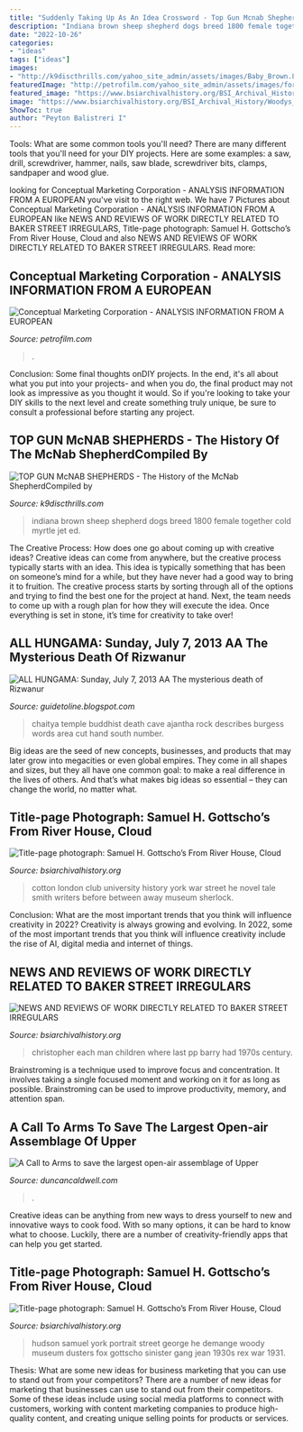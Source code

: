 ```yaml
---
title: "Suddenly Taking Up As An Idea Crossword - Top Gun Mcnab Shepherds"
description: "Indiana brown sheep shepherd dogs breed 1800 female together cold myrtle jet ed"
date: "2022-10-26"
categories:
- "ideas"
tags: ["ideas"]
images:
- "http://k9discthrills.com/yahoo_site_admin/assets/images/Baby_Brown.85215446_std.JPG"
featuredImage: "http://petrofilm.com/yahoo_site_admin/assets/images/foreign_dept_teheran.15941958_std.jpg"
featured_image: "https://www.bsiarchivalhistory.org/BSI_Archival_History/Woodys_pt_1_files/droppedImage_2.jpg"
image: "https://www.bsiarchivalhistory.org/BSI_Archival_History/Woodys_pt_1_files/droppedImage_1.jpg"
ShowToc: true
author: "Peyton Balistreri I"
---
```



Tools: What are some common tools you'll need?
There are many different tools that you'll need for your DIY projects. Here are some examples: a saw, drill, screwdriver, hammer, nails, saw blade, screwdriver bits, clamps, sandpaper and wood glue.

	

		
looking for Conceptual Marketing Corporation - ANALYSIS INFORMATION FROM A EUROPEAN you've visit to the right web. We have 7 Pictures about Conceptual Marketing Corporation - ANALYSIS INFORMATION FROM A EUROPEAN like NEWS AND REVIEWS OF WORK DIRECTLY RELATED TO BAKER STREET IRREGULARS, Title-page photograph: Samuel H. Gottscho’s From River House, Cloud and also NEWS AND REVIEWS OF WORK DIRECTLY RELATED TO BAKER STREET IRREGULARS. Read more:
		
    
## Conceptual Marketing Corporation - ANALYSIS INFORMATION FROM A EUROPEAN

<img loading=lazy src="http://petrofilm.com/yahoo_site_admin/assets/images/foreign_dept_teheran.15941958_std.jpg" onerror="this.onerror=null;this.src='https://tse1.mm.bing.net/th?id=OIP.zTm4Iy5gyx_h-noWA0L8kwAAAA&amp;pid=15.1';" alt="Conceptual Marketing Corporation - ANALYSIS INFORMATION FROM A EUROPEAN">

_Source: petrofilm.com_

>. 

	

Conclusion: Some final thoughts onDIY projects.
In the end, it's all about what you put into your projects- and when you do, the final product may not look as impressive as you thought it would. So if you're looking to take your DIY skills to the next level and create something truly unique, be sure to consult a professional before starting any project.

    
## TOP GUN McNAB SHEPHERDS - The History Of The McNab ShepherdCompiled By

<img loading=lazy src="http://k9discthrills.com/yahoo_site_admin/assets/images/Baby_Brown.85215446_std.JPG" onerror="this.onerror=null;this.src='https://tse1.mm.bing.net/th?id=OIP.udkkNP5RWaWqqjy0gXQtIwHaJp&amp;pid=15.1';" alt="TOP GUN McNAB SHEPHERDS - The History of the McNab ShepherdCompiled by">

_Source: k9discthrills.com_

>indiana brown sheep shepherd dogs breed 1800 female together cold myrtle jet ed. 

	

The Creative Process: How does one go about coming up with creative ideas?
Creative ideas can come from anywhere, but the creative process typically starts with an idea. This idea is typically something that has been on someone’s mind for a while, but they have never had a good way to bring it to fruition. The creative process starts by sorting through all of the options and trying to find the best one for the project at hand. Next, the team needs to come up with a rough plan for how they will execute the idea. Once everything is set in stone, it’s time for creativity to take over!

    
## ALL HUNGAMA: Sunday, July 7, 2013 AA The Mysterious Death Of Rizwanur

<img loading=lazy src="http://1.bp.blogspot.com/-A1Ez4Rxn2OY/UBdehMJe3HI/AAAAAAAACz4/MZdVEWOyfFQ/s640/Ajantha+cave+no+10+chaitya.jpg" onerror="this.onerror=null;this.src='https://tse1.mm.bing.net/th?id=OIP.kcDohUeIL54_d2cVv1UwTwHaJ4&amp;pid=15.1';" alt="ALL HUNGAMA: Sunday, July 7, 2013 AA The mysterious death of Rizwanur">

_Source: guidetoline.blogspot.com_

>chaitya temple buddhist death cave ajantha rock describes burgess words area cut hand south number. 

	

Big ideas are the seed of new concepts, businesses, and products that may later grow into megacities or even global empires. They come in all shapes and sizes, but they all have one common goal: to make a real difference in the lives of others. And that’s what makes big ideas so essential – they can change the world, no matter what.

    
## Title-page Photograph: Samuel H. Gottscho’s From River House, Cloud

<img loading=lazy src="https://www.bsiarchivalhistory.org/BSI_Archival_History/Woodys_pt_1_files/droppedImage_2.jpg" onerror="this.onerror=null;this.src='https://tse3.mm.bing.net/th?id=OIP.qMal1b09KK-uw-7HehrEUgHaGW&amp;pid=15.1';" alt="Title-page photograph: Samuel H. Gottscho’s From River House, Cloud">

_Source: bsiarchivalhistory.org_

>cotton london club university history york war street he novel tale smith writers before between away museum sherlock. 

	

Conclusion: What are the most important trends that you think will influence creativity in 2022?
Creativity is always growing and evolving. In 2022, some of the most important trends that you think will influence creativity include the rise of AI, digital media and internet of things.

    
## NEWS AND REVIEWS OF WORK DIRECTLY RELATED TO BAKER STREET IRREGULARS

<img loading=lazy src="http://www.bsiarchivalhistory.org/BSI_Archival_History/Reviews_dept_files/droppedImage_2.jpg" onerror="this.onerror=null;this.src='https://tse4.mm.bing.net/th?id=OIP.3KINCB8F1EqnLew4y6x8JAHaJ9&amp;pid=15.1';" alt="NEWS AND REVIEWS OF WORK DIRECTLY RELATED TO BAKER STREET IRREGULARS">

_Source: bsiarchivalhistory.org_

>christopher each man children where last pp barry had 1970s century. 

	

Brainstroming is a technique used to improve focus and concentration. It involves taking a single focused moment and working on it for as long as possible. Brainstroming can be used to improve productivity, memory, and attention span.

    
## A Call To Arms To Save The Largest Open-air Assemblage Of Upper

<img loading=lazy src="https://www.duncancaldwell.com/Site/Call_to_Arms_for_Foz_Coa_files/DSCF8785.jpg" onerror="this.onerror=null;this.src='https://tse3.mm.bing.net/th?id=OIP.XDm_ULs7EVviqMesVHTl_AHaJ4&amp;pid=15.1';" alt="A Call to Arms to save the largest open-air assemblage of Upper">

_Source: duncancaldwell.com_

>. 

	

Creative ideas can be anything from new ways to dress yourself to new and innovative ways to cook food. With so many options, it can be hard to know what to choose. Luckily, there are a number of creativity-friendly apps that can help you get started.

    
## Title-page Photograph: Samuel H. Gottscho’s From River House, Cloud

<img loading=lazy src="https://www.bsiarchivalhistory.org/BSI_Archival_History/Woodys_pt_1_files/droppedImage_1.jpg" onerror="this.onerror=null;this.src='https://tse3.mm.bing.net/th?id=OIP.Se54CZ0oVUdRXIQyVowfFAAAAA&amp;pid=15.1';" alt="Title-page photograph: Samuel H. Gottscho’s From River House, Cloud">

_Source: bsiarchivalhistory.org_

>hudson samuel york portrait street george he demange woody museum dusters fox gottscho sinister gang jean 1930s rex war 1931. 

	

Thesis: What are some new ideas for business marketing that you can use to stand out from your competitors?
There are a number of new ideas for marketing that businesses can use to stand out from their competitors. Some of these ideas include using social media platforms to connect with customers, working with content marketing companies to produce high-quality content, and creating unique selling points for products or services.

